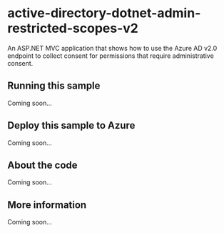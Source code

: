 # active-directory-dotnet-admin-restricted-scopes-v2
An ASP.NET MVC application that shows how to use the Azure AD v2.0 endpoint to collect consent for permissions that require administrative consent.
## Running this sample
Coming soon...
## Deploy this sample to Azure
Coming soon...
## About the code
Coming soon...
## More information
Coming soon...